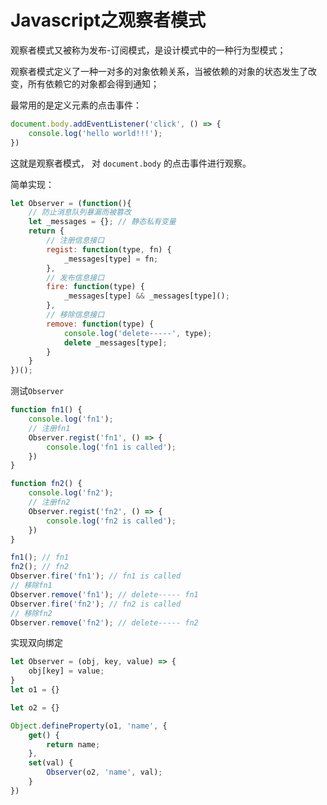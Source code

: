 # Javascript之观察者模式

观察者模式又被称为发布-订阅模式，是设计模式中的一种行为型模式；

观察者模式定义了一种一对多的对象依赖关系，当被依赖的对象的状态发生了改变，所有依赖它的对象都会得到通知；

最常用的是定义元素的点击事件：
````js
document.body.addEventListener('click', () => {
    console.log('hello world!!!');
})
````
这就是观察者模式， 对 `document.body` 的点击事件进行观察。

简单实现：
````js
let Observer = (function(){
    // 防止消息队列暴漏而被篡改
    let _messages = {}; // 静态私有变量
    return {
        // 注册信息接口
        regist: function(type, fn) {
            _messages[type] = fn;
        },
        // 发布信息接口
        fire: function(type) {
            _messages[type] && _messages[type]();
        },
        // 移除信息接口
        remove: function(type) {
            console.log('delete-----', type);
            delete _messages[type];
        }
    }
})();
````

测试`Observer`
````js
function fn1() {
    console.log('fn1');
    // 注册fn1
    Observer.regist('fn1', () => {
        console.log('fn1 is called');
    })
}

function fn2() {
    console.log('fn2');
    // 注册fn2
    Observer.regist('fn2', () => {
        console.log('fn2 is called');
    })
}

fn1(); // fn1
fn2(); // fn2
Observer.fire('fn1'); // fn1 is called
// 移除fn1
Observer.remove('fn1'); // delete----- fn1
Observer.fire('fn2'); // fn2 is called
// 移除fn2
Observer.remove('fn2'); // delete----- fn2
````

实现双向绑定

````js
let Observer = (obj, key, value) => {
    obj[key] = value;
}
let o1 = {}

let o2 = {}

Object.defineProperty(o1, 'name', {
    get() {
        return name;
    },
    set(val) {
        Observer(o2, 'name', val);
    }
})
````
